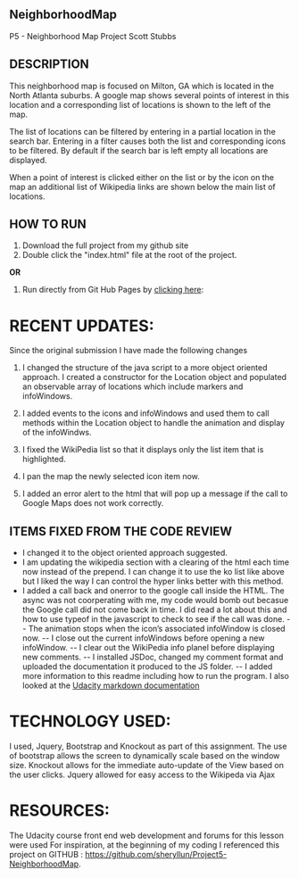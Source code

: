 ## NeighborhoodMap
P5 - Neighborhood Map Project
Scott Stubbs

## DESCRIPTION

This neighborhood map is focused on Milton, GA which is located in the North Atlanta suburbs. A google map shows several points of interest in this location and a corresponding list of locations is shown to the left of the map.

The list of locations can be filtered by entering in a partial location in the search bar.  Entering in a filter
causes both the list and corresponding icons to be filtered.  By default if the search bar is left empty all locations are displayed.

When a point of interest is clicked either on the list or by the icon on the map an additional list of Wikipedia links are shown below the main list of locations.  

## HOW TO RUN

1. Download the full project from my github site
2. Double click the "index.html" file at the root of the project.

**OR**

1. Run directly from Git Hub Pages by [clicking here](http://user650.github.io/NeighborhoodMap/):

# RECENT UPDATES:

Since the original submission I have made the following changes 

1. I changed the structure of the java script to a more object oriented approach.  I created a constructor for the Location object and populated an observable array of locations which include markers and infoWindows.

2. I added events to the icons and infoWindows and used them to call methods within the Location object to handle the animation and display of the infoWindws.

3. I fixed the WikiPedia list so that it displays only the list item that is highlighted.

4. I pan the map the newly selected icon item now.

5. I added an error alert to the html that will pop up a message if the call to Google Maps does not work correctly.

## ITEMS FIXED FROM THE CODE REVIEW

- I changed it to the object oriented approach suggested.
- I am updating the wikipedia section with a clearing of the html each time now instead of the prepend.  I can change it to 
use the ko list like above but I liked the way I can control the hyper links better with this method.
- I added a call back and onerror to the google call inside the HTML.  The async was not coorperating with me, my code would bomb out becasue the Google call did not come back in time. I did read a lot about this and how to use typeof in the javascript to check to see if the call was done. 
-- The animation stops when the icon’s associated infoWindow is closed now.
-- I close out the current infoWindows before opening a new infoWindow. 
-- I clear out the WikiPedia info planel before displaying new comments.
-- I installed JSDoc, changed my comment format and uploaded the documentation it produced to the JS folder.
-- I added more information to this readme including how to run the program.  I also looked at the [Udacity markdown documentation](https://github.com/adam-p/markdown-here/wiki/Markdown-Cheatsheet#headers)
# TECHNOLOGY USED:
I used, Jquery, Bootstrap and Knockout as part of this assignment.  The use of bootstrap allows the screen to dynamically 
scale based on the window size.  Knockout allows for the immediate auto-update of the View based on the user clicks. 
Jquery allowed for easy access to the Wikipeda via Ajax  

# RESOURCES:

The Udacity course front end web development and forums for this lesson were used
For inspiration, at the beginning of my coding I referenced this project on GITHUB :  https://github.com/sheryllun/Project5-NeighborhoodMap.
